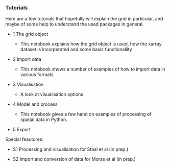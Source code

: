 ### Tutorials

Here are a few tutorials that hopefully will explain the grid in particular, and maybe of some help to understand the used packages in general. 

 - 1 The grid object
   - This notebook explains how the grid object is used, how the xarray dataset is incorperated and some basic functionallity
  
 - 2 Import data
   - This notebook shows a number of examples of how to import data in various formats
  
 - 3 Visualisation
   - A look at visualisation options 
  
 - 4 Model and process
   - This notebook gives a few hand on examples of processing of spatial data in Python. 
  
 - 5 Export
 
 
 Special feautures:
 
 - S1 Processing and visualisation for Staal et al (in prep.)
 
 - S2 Import and conversion of data for Morse et al (in prep.)
